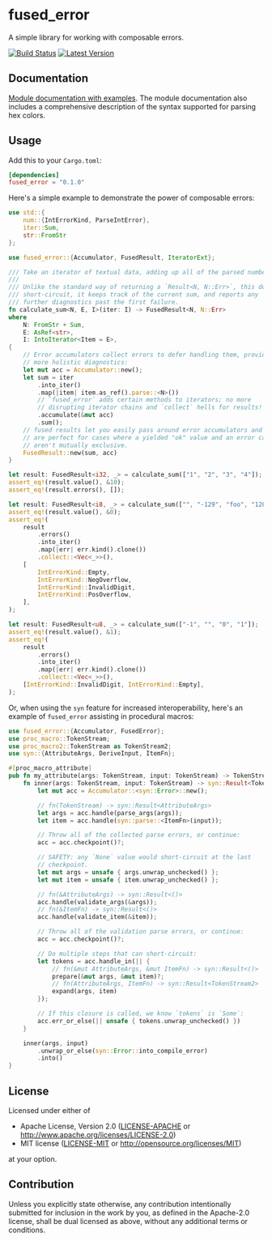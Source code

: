 # fused_error

A simple library for working with composable errors.

[![Build Status]][actions]
[![Latest Version]][crates.io]

[Build Status]: https://img.shields.io/github/workflow/status/seancroach/fused_error/ci?logo=github
[actions]: https://github.com/seancroach/fused_error/actions/workflows/ci.yml
[Latest Version]: https://img.shields.io/crates/v/fused_errorlogo=rust
[crates.io]: https://crates.io/crates/fused_error

## Documentation

[Module documentation with examples](https://docs.rs/fused_error). The module documentation also
includes a comprehensive description of the syntax supported for parsing hex colors.

## Usage

Add this to your `Cargo.toml`:

```toml
[dependencies]
fused_error = "0.1.0"
```

Here's a simple example to demonstrate the power of composable errors:

```rust
use std::{
    num::{IntErrorKind, ParseIntError},
    iter::Sum,
    str::FromStr
};

use fused_error::{Accumulator, FusedResult, IteratorExt};

/// Take an iterator of textual data, adding up all of the parsed numbers.
///
/// Unlike the standard way of returning a `Result<N, N::Err>`, this doesn't
/// short-circuit, it keeps track of the current sum, and reports any
/// further diagnostics past the first failure.
fn calculate_sum<N, E, I>(iter: I) -> FusedResult<N, N::Err>
where
    N: FromStr + Sum,
    E: AsRef<str>,
    I: IntoIterator<Item = E>,
{
    // Error accumulators collect errors to defer handling them, providing
    // more holistic diagnostics:
    let mut acc = Accumulator::new();
    let sum = iter
        .into_iter()
        .map(|item| item.as_ref().parse::<N>())
        // `fused_error` adds certain methods to iterators; no more
        // disrupting iterator chains and `collect` hells for results!
        .accumulate(&mut acc)
        .sum();
    // fused results let you easily pass around error accumulators and
    // are perfect for cases where a yielded "ok" value and an error case
    // aren't mutually exclusive.
    FusedResult::new(sum, acc)
}

let result: FusedResult<i32, _> = calculate_sum(["1", "2", "3", "4"]);
assert_eq!(result.value(), &10);
assert_eq!(result.errors(), []);

let result: FusedResult<i8, _> = calculate_sum(["", "-129", "foo", "128"]);
assert_eq!(result.value(), &0);
assert_eq!(
    result
        .errors()
        .into_iter()
        .map(|err| err.kind().clone())
        .collect::<Vec<_>>(),
    [
        IntErrorKind::Empty,
        IntErrorKind::NegOverflow,
        IntErrorKind::InvalidDigit,
        IntErrorKind::PosOverflow,
    ],
);

let result: FusedResult<u8, _> = calculate_sum(["-1", "", "0", "1"]);
assert_eq!(result.value(), &1);
assert_eq!(
    result
        .errors()
        .into_iter()
        .map(|err| err.kind().clone())
        .collect::<Vec<_>>(),
    [IntErrorKind::InvalidDigit, IntErrorKind::Empty],
);
```

Or, when using the `syn` feature for increased interoperability, here's an
example of `fused_error` assisting in procedural macros:

```rust
use fused_error::{Accumulator, FusedError};
use proc_macro::TokenStream;
use proc_macro2::TokenStream as TokenStream2;
use syn::{AttributeArgs, DeriveInput, ItemFn};

#[proc_macro_attribute]
pub fn my_attribute(args: TokenStream, input: TokenStream) -> TokenStream {
    fn inner(args: TokenStream, input: TokenStream) -> syn::Result<TokenStream2> {
        let mut acc = Accumulator::<syn::Error>::new();

        // fn(TokenStream) -> syn::Result<AttributeArgs>
        let args = acc.handle(parse_args(args));
        let item = acc.handle(syn::parse::<ItemFn>(input));

        // Throw all of the collected parse errors, or continue:
        acc = acc.checkpoint()?;

        // SAFETY: any `None` value would short-circuit at the last
        // checkpoint.
        let mut args = unsafe { args.unwrap_unchecked() };
        let mut item = unsafe { item.unwrap_unchecked() };

        // fn(&AttributeArgs) -> syn::Result<()>
        acc.handle(validate_args(&args));
        // fn(&ItemFn) -> syn::Result<()>
        acc.handle(validate_item(&item));

        // Throw all of the validation parse errors, or continue:
        acc = acc.checkpoint()?;

        // Do multiple steps that can short-circuit:
        let tokens = acc.handle_in(|| {
            // fn(&mut AttributeArgs, &mut ItemFn) -> syn::Result<()>
            prepare(&mut args, &mut item)?;
            // fn(AttributeArgs, ItemFn) -> syn::Result<TokenStream2>
            expand(args, item)
        });

        // If this closure is called, we know `tokens` is `Some`:
        acc.err_or_else(|| unsafe { tokens.unwrap_unchecked() })
    }

    inner(args, input)
        .unwrap_or_else(syn::Error::into_compile_error)
        .into()
}
```

## License

Licensed under either of

- Apache License, Version 2.0
  ([LICENSE-APACHE](LICENSE-APACHE) or http://www.apache.org/licenses/LICENSE-2.0)
- MIT license
  ([LICENSE-MIT](LICENSE-MIT) or http://opensource.org/licenses/MIT)

at your option.

## Contribution

Unless you explicitly state otherwise, any contribution intentionally submitted for inclusion in the
work by you, as defined in the Apache-2.0 license, shall be dual licensed as above, without any
additional terms or conditions.
